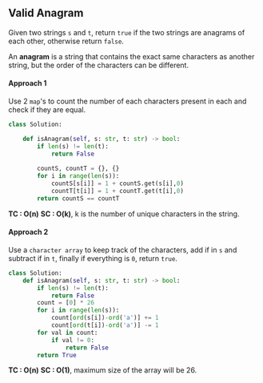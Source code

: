 ## Valid Anagram

Given two strings `s` and `t`, return `true` if the two strings are anagrams of each other, otherwise return `false`.

An **anagram** is a string that contains the exact same characters as another string, but the order of the characters can be different.

#### Approach 1
Use 2 `map`'s to count the number of each characters present in each and check if they are equal.

```python
class Solution:

    def isAnagram(self, s: str, t: str) -> bool:
        if len(s) != len(t):
            return False
            
        countS, countT = {}, {}
        for i in range(len(s)):
            countS[s[i]] = 1 + countS.get(s[i],0)
            countT[t[i]] = 1 + countT.get(t[i],0)
        return countS == countT
```

**TC : O(n)**
**SC : O(k)**, k is the number of unique characters in the string.
#### Approach 2
Use a `character array` to keep track of the characters, add if in `s` and subtract if in `t`, finally if everything is `0`, return `true`.

```python
class Solution:
    def isAnagram(self, s: str, t: str) -> bool:
        if len(s) != len(t):
            return False
        count = [0] * 26
        for i in range(len(s)):
            count[ord(s[i])-ord('a')] += 1
            count[ord(t[i])-ord('a')] -= 1
        for val in count:
            if val != 0:
                return False
        return True
```

**TC : O(n)**
**SC : O(1)**, maximum size of the array will be 26.
